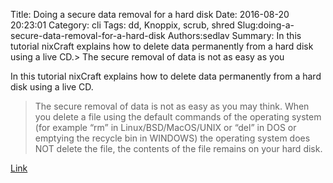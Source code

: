 Title: Doing a secure data removal for a hard disk
Date: 2016-08-20 20:23:01
Category: cli
Tags: dd, Knoppix, scrub, shred
Slug:doing-a-secure-data-removal-for-a-hard-disk
Authors:sedlav
Summary: In this tutorial nixCraft explains how to delete data permanently from a hard disk using a live CD.> The secure removal of data is not as easy as you

In this tutorial nixCraft explains how to delete data permanently from a hard disk using a live CD.
> The secure removal of data is not as easy as you may think. When you delete a file using the default commands of the operating system (for example “rm” in Linux/BSD/MacOS/UNIX or “del” in DOS or emptying the recycle bin in WINDOWS) the operating system does NOT delete the file, the contents of the file remains on your hard disk.

[Link](http://www.cyberciti.biz/faq/how-do-i-permanently-erase-hard-disk/)
